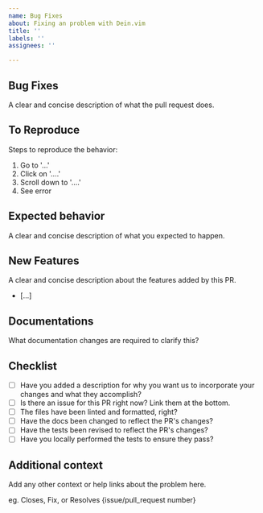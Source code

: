 ```yaml
---
name: Bug Fixes
about: Fixing an problem with Dein.vim
title: ''
labels: ''
assignees: ''

---
```


## Bug Fixes

A clear and concise description of what the pull request does.

## To Reproduce

Steps to reproduce the behavior:

1. Go to '...'
2. Click on '....'
3. Scroll down to '....'
4. See error

## Expected behavior

A clear and concise description of what you expected to happen.

## New Features

A clear and concise description about the features added by this PR.

- [...]

## Documentations

What documentation changes are required to clarify this?

## Checklist

- [ ] Have you added a description for why you want us to incorporate your changes and what they accomplish?
- [ ] Is there an issue for this PR right now? Link them at the bottom.
- [ ] The files have been linted and formatted, right?
- [ ] Have the docs been changed to reflect the PR's changes?
- [ ] Have the tests been revised to reflect the PR's changes?
- [ ] Have you locally performed the tests to ensure they pass?

## Additional context

Add any other context or help links about the problem here.

eg. Closes, Fix, or Resolves {issue/pull_request number}
